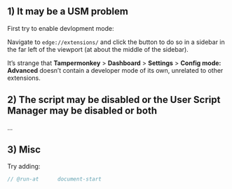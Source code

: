 ## 1) It may be a USM problem

First try to enable devlopment mode:

Navigate to `edge://extensions/` and click the button to do so in a sidebar in the far left of the viewport (at about the middle of the sidebar).

It’s strange that **Tampermonkey** > **Dashboard** > **Settings** > **Config mode: Advanced** doesn’t contain a developer mode of its own, unrelated to other extensions.

## 2) The script may be disabled or the User Script Manager may be disabled or both

...

## 3) Misc

Try adding:

```js
// @run-at      document-start
```
